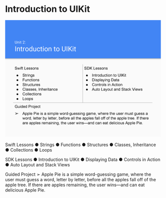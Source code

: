 # Introduction to UIKit

![App Development with Swift, by Apple](./ADwS-Introduction_to_UIKit.png)

Swift Lessons
● Strings
● Functions
● Structures
● Classes, Inheritance
● Collections
● Loops

SDK Lessons
● Introduction to UIKit
● Displaying Data
● Controls in Action
● Auto Layout and Stack Views

Guided Project
➢ Apple Pie is a simple word-guessing game, where the user must guess a word, letter by letter, before all the apples fall off of the apple tree. If there are apples remaining, the user wins—and can eat delicious Apple Pie.
